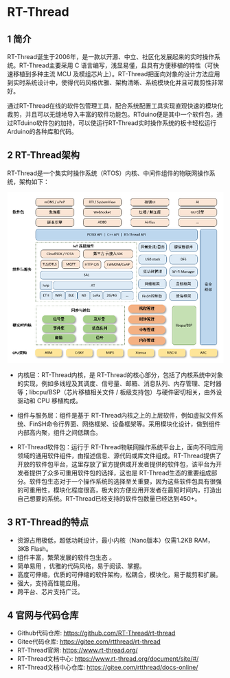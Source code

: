 # RT-Thread

## 1 简介

RT-Thread诞生于2006年，是一款以开源、中立、社区化发展起来的实时操作系统。RT-Thread主要采用 C 语言编写，浅显易懂，且具有方便移植的特性（可快速移植到多种主流 MCU 及模组芯片上）。RT-Thread把面向对象的设计方法应用到实时系统设计中，使得代码风格优雅、架构清晰、系统模块化并且可裁剪性非常好。

通过RT-Thread在线的软件包管理工具，配合系统配置工具实现直观快速的模块化裁剪，并且可以无缝地导入丰富的软件功能包。RTduino便是其中一个软件包，通过RTduino软件包的加持，可以使运行RT-Thread实时操作系统的板卡轻松运行Arduino的各种库和代码。

## 2 RT-Thread架构

RT-Thread是一个集实时操作系统（RTOS）内核、中间件组件的物联网操作系统，架构如下：

![framework](./figures/rt-thread-framework.png)

- 内核层：RT-Thread内核，是 RT-Thread的核心部分，包括了内核系统中对象的实现，例如多线程及其调度、信号量、邮箱、消息队列、内存管理、定时器等；libcpu/BSP（芯片移植相关文件 / 板级支持包）与硬件密切相关，由外设驱动和 CPU 移植构成。

- 组件与服务层：组件是基于 RT-Thread内核之上的上层软件，例如虚拟文件系统、FinSH命令行界面、网络框架、设备框架等。采用模块化设计，做到组件内部高内聚，组件之间低耦合。

- RT-Thread软件包：运行于 RT-Thread物联网操作系统平台上，面向不同应用领域的通用软件组件，由描述信息、源代码或库文件组成。RT-Thread提供了开放的软件包平台，这里存放了官方提供或开发者提供的软件包，该平台为开发者提供了众多可重用软件包的选择，这也是 RT-Thread生态的重要组成部分。软件包生态对于一个操作系统的选择至关重要，因为这些软件包具有很强的可重用性，模块化程度很高，极大的方便应用开发者在最短时间内，打造出自己想要的系统。RT-Thread已经支持的软件包数量已经达到450+。


## 3 RT-Thread的特点

- 资源占用极低，超低功耗设计，最小内核（Nano版本）仅需1.2KB RAM，3KB Flash。
- 组件丰富，繁荣发展的软件包生态 。
- 简单易用 ，优雅的代码风格，易于阅读、掌握。
- 高度可伸缩，优质的可伸缩的软件架构，松耦合，模块化，易于裁剪和扩展。
- 强大，支持高性能应用。
- 跨平台、芯片支持广泛。

## 4 官网与代码仓库

- Github代码仓库: https://github.com/RT-Thread/rt-thread
- Gitee代码仓库: https://gitee.com/rtthread/rt-thread
- RT-Thread官网: https://www.rt-thread.org/
- RT-Thread文档中心: https://www.rt-thread.org/document/site/#/
- RT-Thread文档中心仓库: https://gitee.com/rtthread/docs-online/
